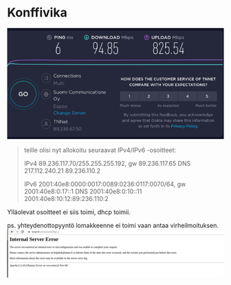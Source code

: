 # Konffivika

![hihi](img/nopeudet_sinnepain.png)


> teille olisi nyt allokoitu seuraavat IPv4/IPv6 -osoitteet:
>
> IPv4 89.236.117.70/255.255.255.192, gw 89.236.117.65
> DNS 217.112.240.21 89.236.110.2
>
> IPv6 2001:40e8:0000:0017:0089:0236:0117:0070/64, gw 2001:40e8:0:17::1
> DNS 2001:40e8:0:10::11 2001:40e8:10:12:89:236:110:2

Ylläolevat osoitteet ei siis toimi, dhcp toimii.

ps. yhteydenottopyyntö lomakkeenne ei toimi vaan antaa virheilmoituksen.
![infernal server error](img/infernal_server_error.png)
